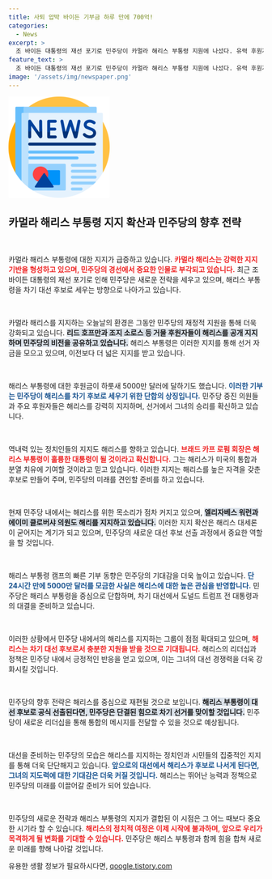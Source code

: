 ```yaml
---
title: 사퇴 압박 바이든 기부금 하루 만에 700억!
categories:
  - News
excerpt: >
  조 바이든 대통령의 재선 포기로 민주당이 카멀라 해리스 부통령 지원에 나섰다. 유력 후원자들이 해리스를 지지하며 24시간 만에 5000만 달러 기부, 대선 구도 변화가 예고된다. 해리스 대세론이 굳어지고 있는 가운데, 민주당 내부에서의 연대가 뚜렷해지고 있다.
feature_text: >
  조 바이든 대통령의 재선 포기로 민주당이 카멀라 해리스 부통령 지원에 나섰다. 유력 후원자들이 해리스를 지지하며 24시간 만에 5000만 달러 기부, 대선 구도 변화가 예고된다. 해리스 대세론이 굳어지고 있는 가운데, 민주당 내부에서의 연대가 뚜렷해지고 있다.
image: '/assets/img/newspaper.png'
---
```


<p><img src="/assets/img/newspaper.png" alt="kimp 속보" /></p>

<h2 data-ke-size="size26">카멀라 해리스 부통령 지지 확산과 민주당의 향후 전략</h2>

<p data-ke-size="size16">&nbsp;</p>

<p>카멀라 해리스 부통령에 대한 지지가 급증하고 있습니다. <b><span style="color: #ee2323;">카멀라 해리스는 강력한 지지 기반을 형성하고 있으며, 민주당의 경선에서 중요한 인물로 부각되고 있습니다.</span></b> 최근 조 바이든 대통령의 재선 포기로 인해 민주당은 새로운 전략을 세우고 있으며, 해리스 부통령을 차기 대선 후보로 세우는 방향으로 나아가고 있습니다.</p>

<p data-ke-size="size16">&nbsp;</p>

<p>카멀라 해리스를 지지하는 오늘날의 환경은 그동안 민주당의 재정적 지원을 통해 더욱 강화되고 있습니다. <b><span style="background-color: #21538527;">리드 호프만과 조지 소로스 등 거물 후원자들이 해리스를 공개 지지하며 민주당의 비전을 공유하고 있습니다.</span></b> 해리스 부통령은 이러한 지지를 통해 선거 자금을 모으고 있으며, 이전보다 더 넓은 지지를 받고 있습니다.</p>

<p data-ke-size="size16">&nbsp;</p>

<p>해리스 부통령에 대한 후원금이 하룻새 5000만 달러에 달하기도 했습니다. <b><span style="color: #1a5490;">이러한 기부는 민주당이 해리스를 차기 후보로 세우기 위한 단합의 상징입니다.</span></b> 민주당 중진 의원들과 주요 후원자들은 해리스를 강력히 지지하며, 선거에서 그녀의 승리를 확신하고 있습니다.</p>

<p data-ke-size="size16">&nbsp;</p>

<p>역내력 있는 정치인들의 지지도 해리스를 향하고 있습니다. <b><span style="color: #ee2323;">브래드 카프 로펌 회장은 해리스 부통령이 훌륭한 대통령이 될 것이라고 확신합니다.</span></b> 그는 해리스가 미국의 통합과 분열 치유에 기여할 것이라고 믿고 있습니다. 이러한 지지는 해리스를 높은 자격을 갖춘 후보로 만들어 주며, 민주당의 미래를 견인할 준비를 하고 있습니다.</p>

<p data-ke-size="size16">&nbsp;</p>

<p>현재 민주당 내에서는 해리스를 위한 목소리가 점차 커지고 있으며, <b><span style="background-color: #21538527;">엘리자베스 워런과 에이미 클로버샤 의원도 해리를 지지하고 있습니다.</span></b> 이러한 지지 확산은 해리스 대세론이 굳어지는 계기가 되고 있으며, 민주당의 새로운 대선 후보 선출 과정에서 중요한 역할을 할 것입니다.</p>

<p data-ke-size="size16">&nbsp;</p>

<p>해리스 부통령 캠프의 빠른 기부 동향은 민주당의 기대감을 더욱 높이고 있습니다. <b><span style="color: #1a5490;">단 24시간 만에 5000만 달러를 모금한 사실은 해리스에 대한 높은 관심을 반영합니다.</span></b> 민주당은 해리스 부통령을 중심으로 단합하며, 차기 대선에서 도널드 트럼프 전 대통령과의 대결을 준비하고 있습니다.</p>

<p data-ke-size="size16">&nbsp;</p>

<p>이러한 상황에서 민주당 내에서의 해리스를 지지하는 그룹이 점점 확대되고 있으며, <b><span style="color: #ee2323;">해리스는 차기 대선 후보로서 충분한 지원을 받을 것으로 기대됩니다.</span></b> 해리스의 리더십과 정책은 민주당 내에서 긍정적인 반응을 얻고 있으며, 이는 그녀의 대선 경쟁력을 더욱 강화시킬 것입니다.</p>

<p data-ke-size="size16">&nbsp;</p>

<p>민주당의 향후 전략은 해리스를 중심으로 재편될 것으로 보입니다. <b><span style="background-color: #21538527;">해리스 부통령이 대선 후보로 공식 선출된다면, 민주당은 단결된 힘으로 차기 선거를 맞이할 것입니다.</span></b> 민주당이 새로운 리더십을 통해 통합의 메시지를 전달할 수 있을 것으로 예상됩니다. </p>

<p data-ke-size="size16">&nbsp;</p>

<p>대선을 준비하는 민주당의 모습은 해리스를 지지하는 정치인과 시민들의 집중적인 지지를 통해 더욱 단단해지고 있습니다. <b><span style="color: #1a5490;">앞으로의 대선에서 해리스가 후보로 나서게 된다면, 그녀의 지도력에 대한 기대감은 더욱 커질 것입니다.</span></b> 해리스는 뛰어난 능력과 정책으로 민주당의 미래를 이끌어갈 준비가 되어 있습니다.</p>

<p data-ke-size="size16">&nbsp;</p>

<p>민주당의 새로운 전략과 해리스 부통령의 지지가 결합된 이 시점은 그 어느 때보다 중요한 시기라 할 수 있습니다. <b><span style="color: #ee2323;">해리스의 정치적 여정은 이제 시작에 불과하며, 앞으로 우리가 목격하게 될 변화를 기대할 수 있습니다.</span></b> 민주당은 해리스 부통령과 함께 힘을 합쳐 새로운 미래를 향해 나아갈 것입니다.</p>
유용한 생활 정보가 필요하시다면, <a href="https://qoogle.tistory.com" rel="dofollow">qoogle.tistory.com</a>


